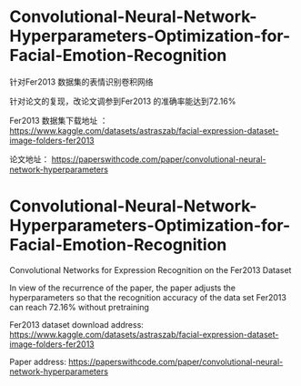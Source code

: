 # Convolutional-Neural-Network-Hyperparameters-Optimization-for-Facial-Emotion-Recognition
针对Fer2013 数据集的表情识别卷积网络


针对论文的复现，改论文调参到Fer2013 的准确率能达到72.16%


Fer2013 数据集下载地址 ：https://www.kaggle.com/datasets/astraszab/facial-expression-dataset-image-folders-fer2013

论文地址： https://paperswithcode.com/paper/convolutional-neural-network-hyperparameters


# Convolutional-Neural-Network-Hyperparameters-Optimization-for-Facial-Emotion-Recognition

Convolutional Networks for Expression Recognition on the Fer2013 Dataset


In view of the recurrence of the paper, the paper adjusts the hyperparameters so that the recognition accuracy of the data set Fer2013 can reach 72.16%
without pretraining

Fer2013 dataset download address: https://www.kaggle.com/datasets/astraszab/facial-expression-dataset-image-folders-fer2013

Paper address: https://paperswithcode.com/paper/convolutional-neural-network-hyperparameters
